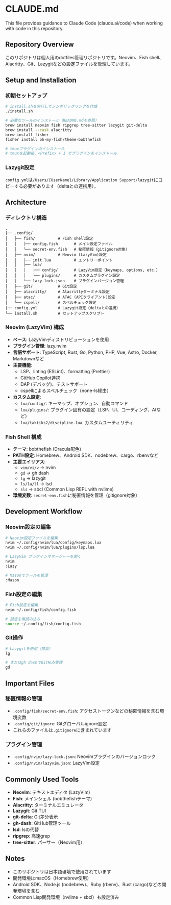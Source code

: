 # CLAUDE.md

This file provides guidance to Claude Code (claude.ai/code) when working with code in this repository.

## Repository Overview

このリポジトリは個人用のdotfiles管理リポジトリです。Neovim、Fish shell、Alacritty、Git、Lazygitなどの設定ファイルを管理しています。

## Setup and Installation

### 初期セットアップ

```bash
# install.shを実行してシンボリックリンクを作成
./install.sh

# 必要なツールのインストール（README.mdを参照）
brew install neovim fish ripgrep tree-sitter lazygit git-delta
brew install --cask alacritty
brew install fisher
fisher install oh-my-fish/theme-bobthefish

# tmuxプラグインのインストール
# tmuxを起動後、<Prefix> + I でプラグインをインストール
```

### Lazygit設定

`config.yml`は`/Users/{UserName}/Library/Application Support/lazygit`にコピーする必要があります（deltaとの連携用）。

## Architecture

### ディレクトリ構造

```
.
├── .config/
│   ├── fish/          # Fish shell設定
│   │   ├── config.fish       # メイン設定ファイル
│   │   └── secret-env.fish   # 秘匿情報（gitignore対象）
│   ├── nvim/          # Neovim (LazyVim)設定
│   │   ├── init.lua          # エントリーポイント
│   │   ├── lua/
│   │   │   ├── config/       # LazyVim設定（keymaps, options, etc.）
│   │   │   └── plugins/      # カスタムプラグイン設定
│   │   └── lazy-lock.json    # プラグインバージョン管理
│   ├── git/           # Git設定
│   ├── alacritty/     # Alacrittyターミナル設定
│   ├── atac/          # ATAC (APIクライアント)設定
│   └── cspell/        # スペルチェック設定
├── config.yml         # Lazygit設定（deltaとの連携）
└── install.sh         # セットアップスクリプト
```

### Neovim (LazyVim) 構成

- **ベース**: LazyVimディストリビューションを使用
- **プラグイン管理**: lazy.nvim
- **言語サポート**: TypeScript, Rust, Go, Python, PHP, Vue, Astro, Docker, Markdownなど
- **主要機能**:
  - LSP、linting (ESLint)、formatting (Prettier)
  - GitHub Copilot連携
  - DAP (デバッグ)、テストサポート
  - cspellによるスペルチェック（none-ls経由）
- **カスタム設定**:
  - `lua/config/`: キーマップ、オプション、自動コマンド
  - `lua/plugins/`: プラグイン固有の設定（LSP、UI、コーディング、AIなど）
  - `lua/taktiks2/discipline.lua`: カスタムユーティリティ

### Fish Shell 構成

- **テーマ**: bobthefish (Dracula配色)
- **PATH設定**: Homebrew、Android SDK、nodebrew、cargo、rbenvなど
- **主要エイリアス**:
  - `vim/vi/v` → nvim
  - `gd` → gh dash
  - `lg` → lazygit
  - `ls/la/ll` → lsd
  - `sls` → sbcl (Common Lisp REPL with nvlime)
- **環境変数**: `secret-env.fish`に秘匿情報を管理（gitignore対象）

## Development Workflow

### Neovim設定の編集

```bash
# Neovim設定ファイルを編集
nvim ~/.config/nvim/lua/config/keymaps.lua
nvim ~/.config/nvim/lua/plugins/lsp.lua

# LazyVim プラグインマネージャーを開く
nvim
:Lazy

# Masonでツールを管理
:Mason
```

### Fish設定の編集

```bash
# Fish設定を編集
nvim ~/.config/fish/config.fish

# 設定を再読み込み
source ~/.config/fish/config.fish
```

### Git操作

```bash
# Lazygitを使用（推奨）
lg

# またはgh dashでGitHub管理
gd
```

## Important Files

### 秘匿情報の管理

- `.config/fish/secret-env.fish`: アクセストークンなどの秘匿情報を含む環境変数
- `.config/git/ignore`: Gitグローバルignore設定
- これらのファイルは`.gitignore`に含まれています

### プラグイン管理

- `.config/nvim/lazy-lock.json`: Neovimプラグインのバージョンロック
- `.config/nvim/lazyvim.json`: LazyVim設定

## Commonly Used Tools

- **Neovim**: テキストエディタ (LazyVim)
- **Fish**: メインシェル (bobthefishテーマ)
- **Alacritty**: ターミナルエミュレータ
- **Lazygit**: Git TUI
- **git-delta**: Git差分表示
- **gh-dash**: GitHub管理ツール
- **lsd**: lsの代替
- **ripgrep**: 高速grep
- **tree-sitter**: パーサー（Neovim用）

## Notes

- このリポジトリは日本語環境で使用されています
- 開発環境はmacOS（Homebrew使用）
- Android SDK、Node.js (nodebrew)、Ruby (rbenv)、Rust (cargo)などの開発環境を含む
- Common Lisp開発環境（nvlime + sbcl）も設定済み
